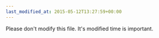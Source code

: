 ```yaml
---
last_modified_at: 2015-05-12T13:27:59+00:00
---
```


Please don't modify this file. It's modified time is important.
